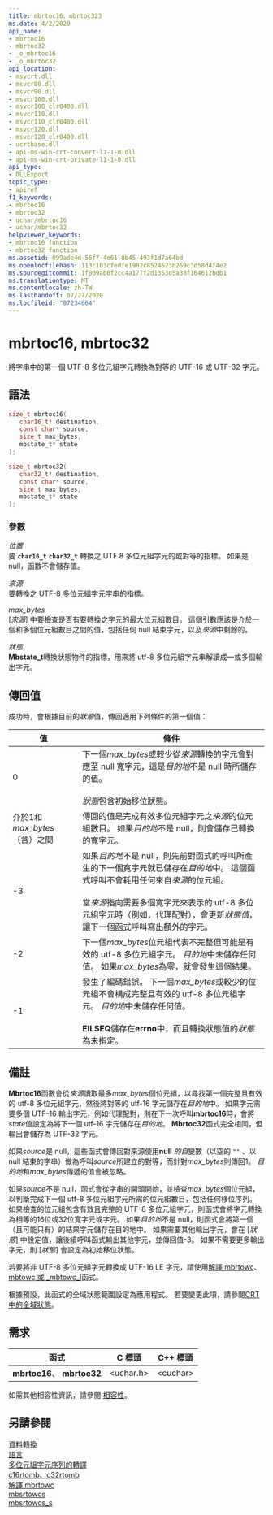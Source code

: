 ```yaml
---
title: mbrtoc16、mbrtoc323
ms.date: 4/2/2020
api_name:
- mbrtoc16
- mbrtoc32
- _o_mbrtoc16
- _o_mbrtoc32
api_location:
- msvcrt.dll
- msvcr80.dll
- msvcr90.dll
- msvcr100.dll
- msvcr100_clr0400.dll
- msvcr110.dll
- msvcr110_clr0400.dll
- msvcr120.dll
- msvcr120_clr0400.dll
- ucrtbase.dll
- api-ms-win-crt-convert-l1-1-0.dll
- api-ms-win-crt-private-l1-1-0.dll
api_type:
- DLLExport
topic_type:
- apiref
f1_keywords:
- mbrtoc16
- mbrtoc32
- uchar/mbrtoc16
- uchar/mbrtoc32
helpviewer_keywords:
- mbrtoc16 function
- mbrtoc32 function
ms.assetid: 099ade4d-56f7-4e61-8b45-493f1d7a64bd
ms.openlocfilehash: 113c103cfedfe1982c8524623b259c3d58d4f4e2
ms.sourcegitcommit: 1f009ab0f2cc4a177f2d1353d5a38f164612bdb1
ms.translationtype: MT
ms.contentlocale: zh-TW
ms.lasthandoff: 07/27/2020
ms.locfileid: "87234064"
---
```

# <a name="mbrtoc16-mbrtoc32"></a>mbrtoc16, mbrtoc32

將字串中的第一個 UTF-8 多位元組字元轉換為對等的 UTF-16 或 UTF-32 字元。

## <a name="syntax"></a>語法

```C
size_t mbrtoc16(
   char16_t* destination,
   const char* source,
   size_t max_bytes,
   mbstate_t* state
);

size_t mbrtoc32(
   char32_t* destination,
   const char* source,
   size_t max_bytes,
   mbstate_t* state
);
```

### <a name="parameters"></a>參數

*位置*\
要 **`char16_t`** **`char32_t`** 轉換之 UTF 8 多位元組字元的或對等的指標。 如果是 null，函數不會儲存值。

*來源*\
要轉換之 UTF-8 多位元組字元字串的指標。

*max_bytes*\
[*來源*] 中要檢查是否有要轉換之字元的最大位元組數目。 這個引數應該是介於一個和多個位元組數目之間的值，包括任何 null 結束字元，以及*來源*中剩餘的。

*狀態*\
**Mbstate_t**轉換狀態物件的指標，用來將 utf-8 多位元組字元串解讀成一或多個輸出字元。

## <a name="return-value"></a>傳回值

成功時，會根據目前的*狀態*值，傳回適用下列條件的第一個值：

|值|條件|
|-----------|---------------|
|0|下一個*max_bytes*或較少從*來源*轉換的字元會對應至 null 寬字元，這是*目的地*不是 null 時所儲存的值。<br /><br /> *狀態*包含初始移位狀態。|
|介於1和*max_bytes*（含）之間|傳回的值是完成有效多位元組字元之*來源*的位元組數目。 如果*目的地*不是 null，則會儲存已轉換的寬字元。|
|-3|如果*目的地*不是 null，則先前對函式的呼叫所產生的下一個寬字元就已儲存在*目的地*中。 這個函式呼叫不會耗用任何來自*來源*的位元組。<br /><br /> 當*來源*指向需要多個寬字元來表示的 utf-8 多位元組字元時（例如，代理配對），會更新*狀態值*，讓下一個函式呼叫寫出額外的字元。|
|-2|下一個*max_bytes*位元組代表不完整但可能是有效的 utf-8 多位元組字元。 *目的地*中未儲存任何值。 如果*max_bytes*為零，就會發生這個結果。|
|-1|發生了編碼錯誤。 下一個*max_bytes*或較少的位元組不會構成完整且有效的 utf-8 多位元組字元。 *目的地*中未儲存任何值。<br /><br /> **EILSEQ**儲存在**errno**中，而且轉換狀態值的*狀態*為未指定。|

## <a name="remarks"></a>備註

**Mbrtoc16**函數會從*來源*讀取最多*max_bytes*個位元組，以尋找第一個完整且有效的 utf-8 多位元組字元，然後將對等的 utf-16 字元儲存在*目的地*中。 如果字元需要多個 UTF-16 輸出字元，例如代理配對，則在下一次呼叫**mbrtoc16**時，會將*state*值設定為將下一個 utf-16 字元儲存在*目的地*。 **Mbrtoc32**函式完全相同，但輸出會儲存為 UTF-32 字元。

如果*source*是 null，這些函式會傳回對來源使用**null** *的自*變數（以空的 `""` 、以 null 結束的字串）做為呼叫*source*所建立的對等，而針對*max_bytes*則傳回1。 *目的地*和*max_bytes*傳遞的值會被忽略。

如果*source*不是 null，函式會從字串的開頭開始，並檢查*max_bytes*個位元組，以判斷完成下一個 utf-8 多位元組字元所需的位元組數目，包括任何移位序列。 如果檢查的位元組包含有效且完整的 UTF-8 多位元組字元，則函式會將字元轉換為相等的16位或32位寬字元或字元。 如果*目的地*不是 null，則函式會將第一個（且可能只有）的結果字元儲存在目的地中。 如果需要其他輸出字元，會在 [*狀態*] 中設定值，讓後續呼叫函式輸出其他字元，並傳回值-3。 如果不需要更多輸出字元，則 [*狀態*] 會設定為初始移位狀態。

若要將非 UTF-8 多位元組字元轉換成 UTF-16 LE 字元，請使用[解譯 mbrtowc](mbrtowc.md)、 [mbtowc 或 _mbtowc_l](mbtowc-mbtowc-l.md)函式。

根據預設，此函式的全域狀態範圍設定為應用程式。 若要變更此項，請參閱[CRT 中的全域狀態](../global-state.md)。

## <a name="requirements"></a>需求

|函式|C 標頭|C++ 標頭|
|--------------|--------------|------------------|
|**mbrtoc16**、 **mbrtoc32**|\<uchar.h>|\<cuchar>|

如需其他相容性資訊，請參閱 [相容性](../compatibility.md)。

## <a name="see-also"></a>另請參閱

[資料轉換](../data-conversion.md)\
[語言](../locale.md)\
[多位元組字元序列的轉譯](../interpretation-of-multibyte-character-sequences.md)\
[c16rtomb、c32rtomb](c16rtomb-c32rtomb1.md)\
[解譯 mbrtowc](mbrtowc.md)\
[mbsrtowcs](mbsrtowcs.md)\
[mbsrtowcs_s](mbsrtowcs-s.md)
